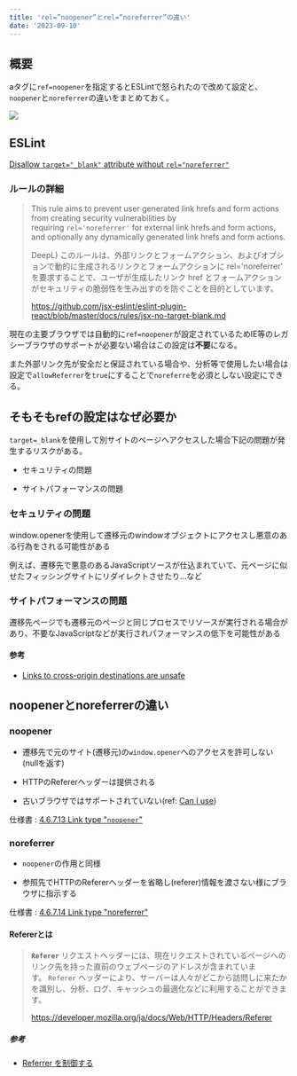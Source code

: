```yaml
---
title: 'rel=”noopener”とrel=”noreferrer”の違い'
date: '2023-09-10'
---
```


## 概要

aタグに`ref=noopener`を指定するとESLintで怒られたので改めて設定と、`noopener`と`noreferrer`の違いをまとめておく。

![](/images/IMG_0581-1024x152.png)

## ESLint

[Disallow `target="_blank"` attribute without `rel="noreferrer"`](https://github.com/jsx-eslint/eslint-plugin-react/blob/master/docs/rules/jsx-no-target-blank.md)

### ルールの詳細

> This rule aims to prevent user generated link hrefs and form actions from creating security vulnerabilities by requiring `rel='noreferrer'` for external link hrefs and form actions, and optionally any dynamically generated link hrefs and form actions.
>
> DeepL) このルールは、外部リンクとフォームアクション、およびオプションで動的に生成されるリンクとフォームアクションに rel='noreferrer' を要求することで、ユーザが生成したリンク href とフォームアクションがセキュリティの脆弱性を生み出すのを防ぐことを目的としています。
>
> https://github.com/jsx-eslint/eslint-plugin-react/blob/master/docs/rules/jsx-no-target-blank.md

現在の主要ブラウザでは自動的に`ref=noopener`が設定されているためIE等のレガシーブラウザのサポートが必要ない場合はこの設定は**不要**になる。

また外部リンク先が安全だと保証されている場合や、分析等で使用したい場合は設定で`allowReferrer`を`true`にすることで`noreferre`を必須としない設定にできる。

## そもそもrefの設定はなぜ必要か

`target=_blank`を使用して別サイトのページへアクセスした場合下記の問題が発生するリスクがある。

- セキュリティの問題

- サイトパフォーマンスの問題

### セキュリティの問題

window.openerを使用して遷移元のwindowオブジェクトにアクセスし悪意のある行為をされる可能性がある

例えば、遷移先で悪意のあるJavaScriptソースが仕込まれていて、元ページに似せたフィッシングサイトにリダイレクトさせたり...など

### サイトパフォーマンスの問題

遷移先ページでも遷移元のページと同じプロセスでリソースが実行される場合があり、不要なJavaScriptなどが実行されパフォーマンスの低下を可能性がある

#### 参考

- [Links to cross-origin destinations are unsafe](https://developer.chrome.com/en/docs/lighthouse/best-practices/external-anchors-use-rel-noopener/)

## noopenerとnoreferrerの違い

### noopener

- 遷移先で元のサイト(遷移元)の`window.opener`へのアクセスを許可しない(nullを返す)

- HTTPのRefererヘッダーは提供される

- 古いブラウザではサポートされていない(ref: [Can I use](https://caniuse.com/?search=noopener))

仕様書 : [4.6.7.13 Link type "`noopener`"](https://html.spec.whatwg.org/multipage/links.html#link-type-noopener)

### noreferrer

- `noopener`の作用と同様

- 参照先でHTTPのRefererヘッダーを省略し(referer)情報を渡さない様にブラウザに指示する

仕様書 : [4.6.7.14 Link type "noreferrer"](https://html.spec.whatwg.org/multipage/links.html#link-type-noreferrer)

#### Refererとは

> **`Referer`** リクエストヘッダーには、現在リクエストされているページへのリンク先を持った直前のウェブページのアドレスが含まれています。 `Referer` ヘッダーにより、サーバーは人々がどこから訪問しに来たかを識別し、分析、ログ、キャッシュの最適化などに利用することができます。
>
> https://developer.mozilla.org/ja/docs/Web/HTTP/Headers/Referer

##### 参考

- [Referrer を制御する](https://qiita.com/wakaba@github/items/707d72f97f2862cd8000)
